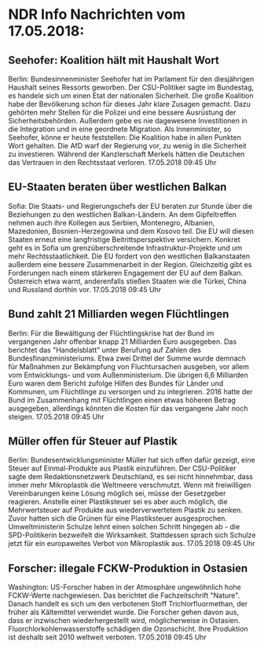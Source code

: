 # NDR Info Nachrichten vom 17.05.2018:


## Seehofer: Koalition hält mit Haushalt Wort
Berlin: Bundesinnenminister Seehofer hat im Parlament für den diesjährigen Haushalt seines Ressorts geworben. Der CSU-Politiker sagte im Bundestag, es handele sich um einen Etat der nationalen Sicherheit. Die große Koalition habe der Bevölkerung schon für dieses Jahr klare Zusagen gemacht. Dazu gehörten mehr Stellen für die Polizei und eine bessere Ausrüstung der Sicherheitsbehörden. Außerdem gebe es nie dagewesene Investitionen in die Integration und in eine geordnete Migration. Als Innenminister, so Seehofer, könne er heute feststellen: Die Koalition habe in allen Punkten Wort gehalten. Die AfD warf der Regierung vor, zu wenig in die Sicherheit zu investieren. Während der Kanzlerschaft Merkels hätten die Deutschen das Vertrauen in den Rechtsstaat verloren. 17.05.2018 09:45 Uhr 

## EU-Staaten beraten über westlichen Balkan
Sofia: Die Staats- und Regierungschefs der EU beraten zur Stunde über die Beziehungen zu den westlichen Balkan-Ländern. An dem Gipfeltreffen nehmen auch ihre Kollegen aus Serbien, Montenegro, Albanien, Mazedonien, Bosnien-Herzegowina und dem Kosovo teil. Die EU will diesen Staaten erneut eine langfristige Beitrittsperspektive versichern. Konkret geht es in Sofia um grenzüberschreitende Infrastruktur-Projekte und um mehr Rechtsstaatlichkeit. Die EU fordert von den westlichen Balkanstaaten außerdem eine bessere Zusammenarbeit in der Region. Gleichzeitig gibt es Forderungen nach einem stärkeren Engagement der EU auf dem Balkan. Österreich etwa warnt, anderenfalls stießen Staaten wie die Türkei, China und Russland dorthin vor. 17.05.2018 09:45 Uhr 

## Bund zahlt 21 Milliarden wegen Flüchtlingen
Berlin: Für die Bewältigung der Flüchtlingskrise hat der Bund im vergangenen Jahr offenbar knapp 21 Milliarden Euro ausgegeben. Das berichtet das "Handelsblatt" unter Berufung auf Zahlen des Bundesfinanzministeriums. Etwa zwei Drittel der Summe wurde demnach für Maßnahmen zur Bekämpfung von Fluchtursachen ausgeben, vor allem vom Entwicklungs- und vom Außenministerium. Die übrigen 6,6 Milliarden Euro waren dem Bericht zufolge Hilfen des Bundes für Länder und Kommunen, um Flüchtlinge zu versorgen und zu integrieren. 2016 hatte der Bund im Zusammenhang mit Flüchtlingen einen etwas höheren Betrag ausgegeben, allerdings könnten die Kosten für das vergangene Jahr noch steigen. 17.05.2018 09:45 Uhr 

## Müller offen für Steuer auf Plastik
Berlin:	Bundesentwicklungsminister Müller hat sich offen dafür gezeigt, eine Steuer auf Einmal-Produkte aus Plastik einzuführen. Der CSU-Politiker sagte dem Redaktionsnetzwerk Deutschland, es sei nicht hinnehmbar, dass immer mehr Mikroplastik die Weltmeere verschmutzt. Wenn mit freiwilligen Vereinbarungen keine Lösung möglich sei, müsse der Gesetzgeber reagieren. Anstelle einer Plastiksteuer sei es aber auch möglich, die Mehrwertsteuer auf Produkte aus wiederverwertetem Plastik zu senken. Zuvor hatten sich die Grünen für eine Plastiksteuer ausgesprochen. Umweltministerin Schulze lehnt einen solchen Schritt hingegen ab - die SPD-Politikerin bezweifelt die Wirksamkeit. Stattdessen sprach sich Schulze jetzt für ein europaweites Verbot von Mikroplastik aus. 17.05.2018 09:45 Uhr 

## Forscher: illegale FCKW-Produktion in Ostasien
Washington: US-Forscher haben in der Atmosphäre ungewöhnlich hohe FCKW-Werte nachgewiesen. Das berichtet die Fachzeitschrift "Nature". Danach handelt es sich um den verbotenen Stoff Trichlorfluormethan, der früher als Kältemittel verwendet wurde. Die Forscher gehen davon aus, dass er inzwischen wiederhergestellt wird, möglicherweise in Ostasien. Fluorchlorkohlenwasserstoffe schädigen die Ozonschicht. Ihre Produktion ist deshalb seit 2010 weltweit verboten. 17.05.2018 09:45 Uhr 
